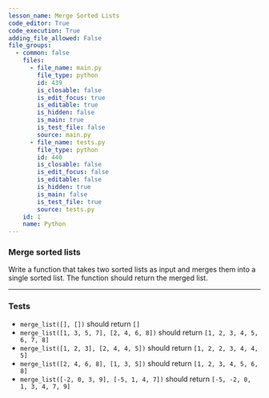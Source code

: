 ```yaml
---
lesson_name: Merge Sorted Lists
code_editor: True
code_execution: True
adding_file_allowed: False
file_groups:
  - common: false
    files:
      - file_name: main.py
        file_type: python
        id: 439
        is_closable: false
        is_edit_focus: true
        is_editable: true
        is_hidden: false
        is_main: true
        is_test_file: false
        source: main.py
      - file_name: tests.py
        file_type: python
        id: 440
        is_closable: false
        is_edit_focus: false
        is_editable: false
        is_hidden: true
        is_main: false
        is_test_file: true
        source: tests.py
    id: 1
    name: Python
---
```


### Merge sorted lists

Write a function that takes two sorted lists as input and merges them into a single sorted list. The function should return the merged list.

---

### Tests

<ul>
<li id="test-1"><code>merge_list([], [])</code> should return <code>[]</code></li>
<li id="test-2"><code>merge_list([1, 3, 5, 7], [2, 4, 6, 8])</code> should return <code>[1, 2, 3, 4, 5, 6, 7, 8]</code></li>
<li id="test-3"><code>merge_list([1, 2, 3], [2, 4, 4, 5])</code> should return <code>[1, 2, 2, 3, 4, 4, 5]</code></li>
<li id="test-4"><code>merge_list([2, 4, 6, 8], [1, 3, 5])</code> should return <code>[1, 2, 3, 4, 5, 6, 8]</code></li>
<li id="test-5"><code>merge_list([-2, 0, 3, 9], [-5, 1, 4, 7])</code> should return <code>[-5, -2, 0, 1, 3, 4, 7, 9]</code></li>
</ul>
